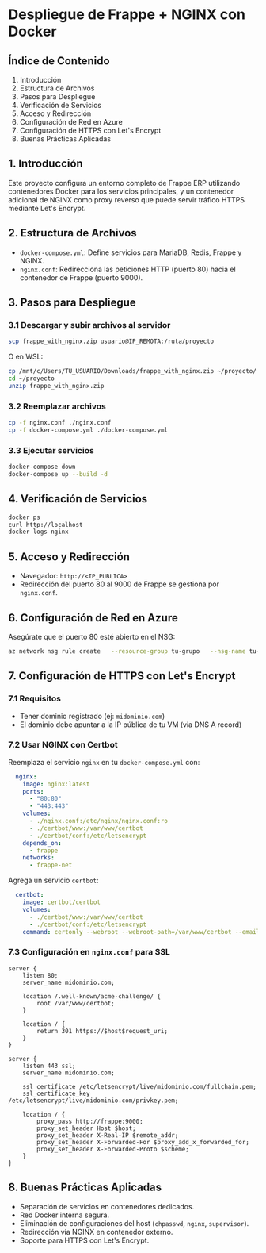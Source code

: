 
# Despliegue de Frappe + NGINX con Docker

## Índice de Contenido

1. Introducción
2. Estructura de Archivos
3. Pasos para Despliegue
4. Verificación de Servicios
5. Acceso y Redirección
6. Configuración de Red en Azure
7. Configuración de HTTPS con Let's Encrypt
8. Buenas Prácticas Aplicadas

## 1. Introducción

Este proyecto configura un entorno completo de Frappe ERP utilizando contenedores Docker para los servicios principales, y un contenedor adicional de NGINX como proxy reverso que puede servir tráfico HTTPS mediante Let's Encrypt.

## 2. Estructura de Archivos

- `docker-compose.yml`: Define servicios para MariaDB, Redis, Frappe y NGINX.
- `nginx.conf`: Redirecciona las peticiones HTTP (puerto 80) hacia el contenedor de Frappe (puerto 9000).

## 3. Pasos para Despliegue

### 3.1 Descargar y subir archivos al servidor

```bash
scp frappe_with_nginx.zip usuario@IP_REMOTA:/ruta/proyecto
```

O en WSL:

```bash
cp /mnt/c/Users/TU_USUARIO/Downloads/frappe_with_nginx.zip ~/proyecto/
cd ~/proyecto
unzip frappe_with_nginx.zip
```

### 3.2 Reemplazar archivos

```bash
cp -f nginx.conf ./nginx.conf
cp -f docker-compose.yml ./docker-compose.yml
```

### 3.3 Ejecutar servicios

```bash
docker-compose down
docker-compose up --build -d
```

## 4. Verificación de Servicios

```bash
docker ps
curl http://localhost
docker logs nginx
```

## 5. Acceso y Redirección

- Navegador: `http://<IP_PUBLICA>`
- Redirección del puerto 80 al 9000 de Frappe se gestiona por `nginx.conf`.

## 6. Configuración de Red en Azure

Asegúrate que el puerto 80 esté abierto en el NSG:

```bash
az network nsg rule create   --resource-group tu-grupo   --nsg-name tu-nsg   --name AllowHTTP   --priority 100   --direction Inbound   --access Allow   --protocol Tcp   --destination-port-ranges 80
```

## 7. Configuración de HTTPS con Let's Encrypt

### 7.1 Requisitos

- Tener dominio registrado (ej: `midominio.com`)
- El dominio debe apuntar a la IP pública de tu VM (via DNS A record)

### 7.2 Usar NGINX con Certbot

Reemplaza el servicio `nginx` en tu `docker-compose.yml` con:

```yaml
  nginx:
    image: nginx:latest
    ports:
      - "80:80"
      - "443:443"
    volumes:
      - ./nginx.conf:/etc/nginx/nginx.conf:ro
      - ./certbot/www:/var/www/certbot
      - ./certbot/conf:/etc/letsencrypt
    depends_on:
      - frappe
    networks:
      - frappe-net
```

Agrega un servicio `certbot`:

```yaml
  certbot:
    image: certbot/certbot
    volumes:
      - ./certbot/www:/var/www/certbot
      - ./certbot/conf:/etc/letsencrypt
    command: certonly --webroot --webroot-path=/var/www/certbot --email tu-email@dominio.com --agree-tos --no-eff-email -d midominio.com
```

### 7.3 Configuración en `nginx.conf` para SSL

```nginx
server {
    listen 80;
    server_name midominio.com;

    location /.well-known/acme-challenge/ {
        root /var/www/certbot;
    }

    location / {
        return 301 https://$host$request_uri;
    }
}

server {
    listen 443 ssl;
    server_name midominio.com;

    ssl_certificate /etc/letsencrypt/live/midominio.com/fullchain.pem;
    ssl_certificate_key /etc/letsencrypt/live/midominio.com/privkey.pem;

    location / {
        proxy_pass http://frappe:9000;
        proxy_set_header Host $host;
        proxy_set_header X-Real-IP $remote_addr;
        proxy_set_header X-Forwarded-For $proxy_add_x_forwarded_for;
        proxy_set_header X-Forwarded-Proto $scheme;
    }
}
```

## 8. Buenas Prácticas Aplicadas

- Separación de servicios en contenedores dedicados.
- Red Docker interna segura.
- Eliminación de configuraciones del host (`chpasswd`, `nginx`, `supervisor`).
- Redirección vía NGINX en contenedor externo.
- Soporte para HTTPS con Let's Encrypt.
